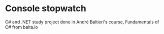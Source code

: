 # Console stopwatch
C# and .NET study project done in André Baltieri's course, Fundamentals of C# from balta.io
